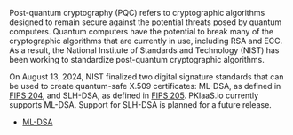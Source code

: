 Post-quantum cryptography (PQC) refers to cryptographic algorithms designed to remain secure against the potential threats posed by quantum computers. Quantum computers have the potential to break many of the cryptographic algorithms that are currently in use, including RSA and ECC. As a result, the National Institute of Standards and Technology (NIST) has been working to standardize post-quantum cryptographic algorithms.

On August 13, 2024, NIST finalized two digital signature standards that can be used to create quantum-safe X.509 certificates: ML-DSA, as defined in [FIPS 204](https://csrc.nist.gov/pubs/fips/204/final), and SLH-DSA, as defined in [FIPS 205](https://csrc.nist.gov/pubs/fips/205/final). PKIaaS.io currently supports ML-DSA. Support for SLH-DSA is planned for a future release.

* [ML-DSA](ml-dsa.md)